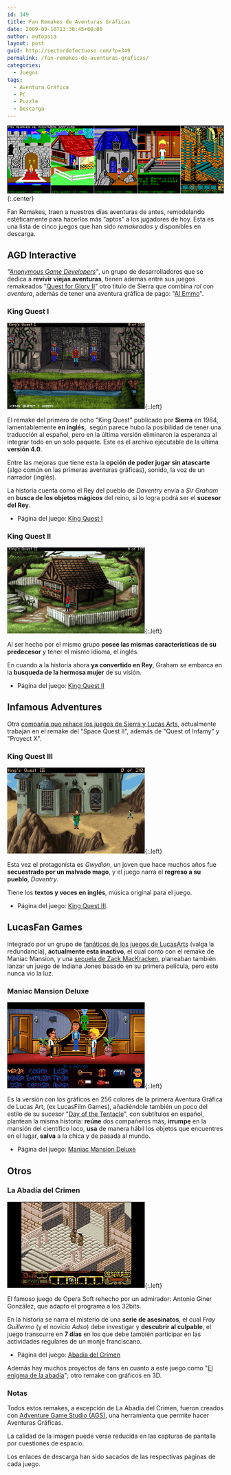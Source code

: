 ```yaml
---
id: 349
title: Fan Remakes de Aventuras Gráficas
date: 2009-09-10T13:30:45+00:00
author: autopsia
layout: post
guid: http://sectordefectuoso.com/?p=349
permalink: /fan-remakes-de-aventuras-graficas/
categories:
  - Juegos
tags:
  - Aventura Gráfica
  - PC
  - Puzzle
  - Descarga
---
```

![Fan Remakes de Aventuras Gráficas](/assets/images/2009/09/remakefansav640.png){:.center}

  Fan Remakes, traen a nuestros días aventuras de antes, remodelando estéticamente para hacerlos más &#8220;aptos&#8221; a los jugadores de hoy. Esta es una lista de cinco juegos que han sido _remakeados_ y disponibles en descarga.

<!--more-->

## AGD Interactive
  _"[Anonymous Game Developers](http://www.agdinteractive.com/)"_, un grupo de desarrolladores que se dedica a **revivir viejas aventuras**, tienen además entre sus juegos remakeados "[Quest for Glory II](http://www.agdinteractive.com/games/qfg2/)" otro titulo de Sierra que combina _rol_ con _aventura_, además de tener una aventura gráfica de pago: "[Al Emmo](http://www.alemmo.com/)".


###  King Quest I

  ![King Quest I](/assets/images/2009/09/kq1.png){:.left}

  El remake del primero de ocho "King Quest" publicado por **Sierra** en 1984, lamentablemente **en inglés**,  según parece hubo la posibilidad de tener una traducción al español, pero en la última versión eliminaron la esperanza al integrar todo en un solo paquete. Este es el archivo ejecutable de la última **versión 4.0**.


  Entre las mejoras que tiene esta la **opción de poder jugar sin atascarte** (algo común en las primeras aventuras gráficas), sonido, la voz de un narrador (inglés).


  La historia cuenta como el Rey del pueblo de _Daventry_ envía a _Sir Graham_ en **busca de los objetos mágicos** del reino, si lo logra podrá ser el **sucesor del Rey**.


  * Página del juego: [King Quest I](http://www.agdinteractive.com/games/kq1/)


### King Quest II

  ![King Quest II](/assets/images/2009/09/kq2.png){:.left}

  Al ser hecho por el mismo grupo **posee las mismas características de su predecesor** y tener el mismo idioma, el inglés.


  En cuando a la historia ahora **ya convertido en Rey**, Graham se embarca en la **busqueda de la hermosa mujer** de su visión.


  * Página del juego: [King Quest II](http://www.agdinteractive.com/games/kq2/)


## Infamous Adventures

  Otra [compañia que rehace los juegos de Sierra y Lucas Arts](http://www.infamous-adventures.com/), actualmente trabajan en el remake del "Space Quest II", además de "Quest of Infamy" y "Proyect X".


### King Quest III

  ![King Quest III](/assets/images/2009/09/kq3.png){:.left}

  Esta vez el protagonista es _Gwydion_, un joven que hace muchos años fue **secuestrado por un malvado mago**, y el juego narra el **regreso a su pueblo**, _Daventry_.

  Tiene los **textos y voces en inglés**, música original para el juego.

  * Página del juego: [King Quest III](http://www.infamous-adventures.com/kq3/index.php).

## LucasFan Games

  Integrado por un grupo de [fanáticos de los juegos de LucasArts](http://www.lucasfangames.de/) (valga la redundancia), **actualmente esta inactivo**, el cual contó con el remake de Maniac Mansion, y una [secuela de Zack MacKracken](http://www.maniac-mansion-mania.com/index.php?option=com_content&task=view&id=120&Itemid=77), planeaban también lanzar un juego de Indiana Jones basado en su primera película, pero este nunca vio la luz.

###  Maniac Mansion Deluxe

  ![Maniac Mansion Deluxe](/assets/images/2009/09/mmd.png){:.left}

  Es la versión con los gráficos en 256 colores de la primera Aventura Gráfica de Lucas Art, (ex LucasFilm Games), añadiéndole también un poco del estilo de su sucesor "[Day of the Tentacle](http://es.wikipedia.org/wiki/Day_of_the_Tentacle)", con subtítulos en español, plantean la misma historia: **reúne** dos compañeros más, **irrumpe** en la mansión del científico loco, **usa** de manera hábil los objetos que encuentres en el lugar, **salva** a la chica y de pasada al mundo.

  *  Página del juego: [Maniac Mansion Deluxe](http://www.adventuregamestudio.co.uk/site/games/game/401/)

## Otros

### La Abadía del Crimen

  ![La Abadia del Crímen](/assets/images/2009/09/abadiarmk.png){:.left}

  El famoso juego de Opera Soft rehecho por un admirador: Antonio Giner González, que adapto el programa a los 32bits.


  En la historia se narra el misterio de una **serie de asesinatos**, el cual _Fray Guillermo_ (y el novicio _Adso_) debe investigar y **descubrir al culpable**, el juego transcurre en **7 días** en los que debe también participar en las actividades regulares de un monje franciscano.

  * Página del juego: [Abadía del Crímen](http://www.abadiadelcrimen.com/)

  Además hay muchos proyectos de fans en cuanto a este juego como "[El enigma de la abadía](http://www.elenigmadelaabadia.com/)"; otro remake con gráficos en 3D.


### Notas

  Todos estos remakes, a excepción de La Abadía del Crimen, fueron creados con [Adventure Game Studio (AGS)](http://www.adventuregamestudio.co.uk/), una herramienta que permite hacer Aventuras Gráficas.


  La calidad de la imagen puede verse reducida en las capturas de pantalla por cuestiones de espacio.


  Los enlaces de descarga han sido sacados de las respectivas páginas de cada juego.
